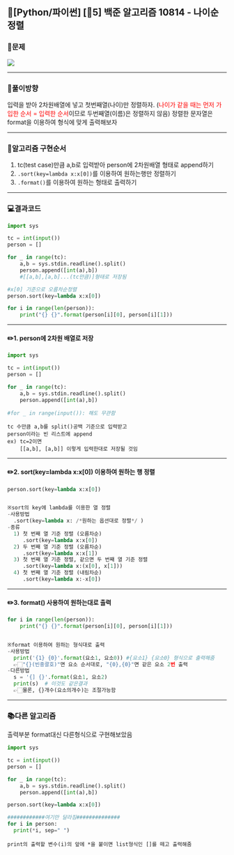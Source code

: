 ## 📖[Python/파이썬] [🥈5] 백준 알고리즘 10814 - 나이순 정렬
### 📜문제
![](https://velog.velcdn.com/images/keynene/post/11a6a97d-eba0-4211-bf86-a188de380b27/image.png)

* * *

### 📕풀이방향
입력을 받아 2차원배열에 넣고 첫번째열(나이)만 정렬하자.
(<span style="color:red">나이가 같을 때는 먼저 가입한 순서 = 입력한 순서</span>이므로 두번째열(이름)은 정렬하지 않음)
정렬한 문자열은 format을 이용하여 형식에 맞게 출력해보자

* * *

### 📝알고리즘 구현순서
1. tc(test case)만큼 a,b로 입력받아 person에 2차원배열 형태로 append하기
2. <code>.sort(key=lambda x:x[0])</code>를 이용하여 원하는행만 정렬하기
3. <code>.format()</code>를 이용하여 원하는 형태로 출력하기

* * *

### 💻결과코드
```python
import sys

tc = int(input())
person = []

for _ in range(tc):
    a,b = sys.stdin.readline().split()
    person.append([int(a),b]) 
    #[[a,b],[a,b]...(tc만큼)]형태로 저장됨

#x[0] 기준으로 오름차순정렬
person.sort(key=lambda x:x[0]) 

for i in range(len(person)):
    print("{} {}".format(person[i][0], person[i][1]))
```

* * *

#### ✏️1. person에 2차원 배열로 저장
```python
import sys

tc = int(input())
person = []

for _ in range(tc):
    a,b = sys.stdin.readline().split()
    person.append([int(a),b])
    
#for _ in range(input()): 해도 무관함    
```
```
tc 수만큼 a,b를 split()공백 기준으로 입력받고
person이라는 빈 리스트에 append
ex) tc=2이면
    [[a,b], [a,b]] 이렇게 입력한대로 저장될 것임
```

* * *

#### ✏️2. sort(key=lambda x:x[0]) 이용하여 원하는 행 정렬
```python
person.sort(key=lambda x:x[0])


※sort의 key에 lambda를 이용한 열 정렬
-사용방법
  .sort(key=lambda x: /*원하는 옵션대로 정렬*/ )
-종류
  1) 첫 번째 열 기준 정렬 (오름차순)
     .sort(key=lambda x:x[0])
  2) 두 번째 열 기준 정렬 (오름차순)
     .sort(key=lambda x:x[1])
  3) 첫 번째 열 기준 정렬, 같으면 두 번째 열 기준 정렬
     .sort(key=lambda x:(x[0], x[1]))
  4) 첫 번째 열 기준 정렬 (내림차순)
     .sort(key=lambda x:-x[0])
```

* * *

#### ✏️3. format() 사용하여 원하는대로 출력
```python
for i in range(len(person)):
    print("{} {}".format(person[i][0], person[i][1]))


※format 이용하여 원하는 형식대로 출력
-사용방법
  print('{1} {0}'.format(요소1, 요소0)) #{요소1} {요소0} 형식으로 출력해줌
  👉🏻"{}(빈중괄호)"면 요소 순서대로, "{0},{0}"면 같은 요소 2번 출력
-다른방법
  s = '{] {}'.format(요소1, 요소2)   
  print(s)  # 이것도 같은결과
  👉🏻물론, {}개수(요소의개수)는 조절가능함
```

* * *

### 📚다른 알고리즘
출력부분 format대신 다른형식으로 구현해보았음
```python
import sys

tc = int(input())
person = []

for _ in range(tc):
    a,b = sys.stdin.readline().split()
    person.append([int(a),b]) 

person.sort(key=lambda x:x[0]) 

############여기만 달라짐##############
for i in person:
  print(*i, sep=" ")
```
```
print의 출력할 변수(i)의 앞에 *을 붙이면 list형식인 []를 떼고 출력해줌
```